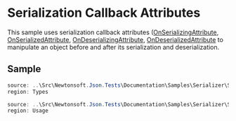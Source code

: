 ﻿# Serialization Callback Attributes

This sample uses serialization callback attributes  ([OnSerializingAttribute](T:System.Runtime.Serialization.OnSerializingAttribute), [OnSerializedAttribute](T:System.Runtime.Serialization.OnSerializedAttribute), [OnDeserializingAttribute](T:System.Runtime.Serialization.OnDeserializingAttribute), [OnDeserializedAttribute](T:System.Runtime.Serialization.OnDeserializedAttribute) to manipulate an object before and after its serialization and deserialization.

## Sample

```csharp Types
source: ..\Src\Newtonsoft.Json.Tests\Documentation\Samples\Serializer\SerializationCallbackAttributes.cs
region: Types
```

```csharp Usage
source: ..\Src\Newtonsoft.Json.Tests\Documentation\Samples\Serializer\SerializationCallbackAttributes.cs
region: Usage
```
